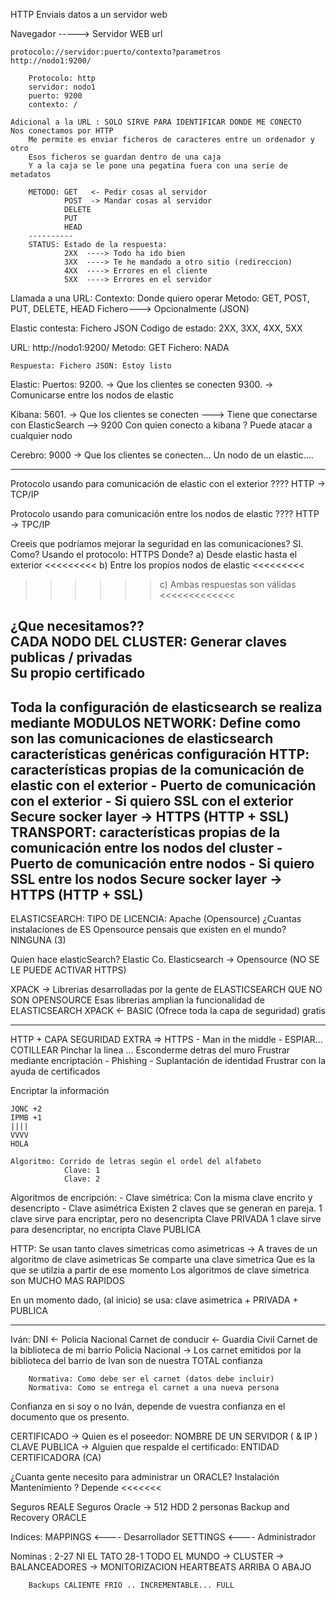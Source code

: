 HTTP
Enviais datos a un servidor web

Navegador  -----> Servidor WEB
            url
            
    protocolo://servidor:puerto/contexto?parametros
    http://nodo1:9200/
    
        Protocolo: http
        servidor: nodo1
        puerto: 9200
        contexto: /
    
    Adicional a la URL : SOLO SIRVE PARA IDENTIFICAR DONDE ME CONECTO
    Nos conectamos por HTTP
        Me permite es enviar ficheros de caracteres entre un ordenador y otro
        Esos ficheros se guardan dentro de una caja
        Y a la caja se le pone una pegatina fuera con una serie de metadatos
        
        METODO: GET   <- Pedir cosas al servidor
                POST  -> Mandar cosas al servidor
                DELETE 
                PUT
                HEAD
        ----------
        STATUS: Estado de la respuesta:
                2XX  ----> Todo ha ido bien
                3XX  ----> Te he mandado a otro sitio (redireccion)
                4XX  ----> Errores en el cliente
                5XX  ----> Errores en el servidor
                
Llamada a una URL: Contexto: Donde quiero operar
        Metodo: GET, POST, PUT, DELETE, HEAD
        Fichero---> Opcionalmente (JSON)
        
Elastic contesta:
        Fichero JSON
        Codigo de estado: 2XX, 3XX, 4XX, 5XX
        
URL: http://nodo1:9200/
    Metodo: GET
    Fichero: NADA

    Respuesta: Fichero JSON: Estoy listo
    


    
Elastic: Puertos:
    9200. -> Que los clientes se conecten
    9300. -> Comunicarse entre los nodos de elastic

Kibana:
    5601. -> Que los clientes se conecten
    ---> Tiene que conectarse con ElasticSearch --> 9200
            Con quien conecto a kibana ? Puede atacar a cualquier nodo

Cerebro:
    9000  -> Que los clientes se conecten... Un nodo de un elastic.... 
    
    
    
    
-----------------------------------------------------------------------

Protocolo usando para comunicación de elastic con el exterior ????
    HTTP -> TCP/IP

Protocolo usando para comunicación entre los nodos de elastic ????
    HTTP -> TPC/IP
    
Creeis que podríamos mejorar la seguridad en las comunicaciones?
SI. Como? Usando el protocolo: HTTPS
Donde? 
    a) Desde elastic hasta el exterior        <<<<<<<<<
    b) Entre los propios nodos de elastic     <<<<<<<<<
>>>>>>    c) Ambas respuestas son válidas           <<<<<<<<<<<<<

¿Que necesitamos??        
    CADA NODO DEL CLUSTER:
        Generar claves publicas / privadas  
        Su propio certificado
------------------------------------------------------------------
Toda la configuración de elasticsearch se realiza mediante MODULOS
NETWORK: Define como son las comunicaciones de elasticsearch
    características genéricas configuración
    HTTP:       características propias de la comunicación 
                de elastic con el exterior
            - Puerto de comunicación con el exterior
            - Si quiero SSL con el exterior
                    Secure socker layer -> HTTPS (HTTP + SSL)
    TRANSPORT:  características propias de la comunicación
                entre los nodos del cluster
            - Puerto de comunicación entre nodos
            - Si quiero SSL entre los nodos
                    Secure socker layer -> HTTPS (HTTP + SSL)
------------------------------------------------------------------
ELASTICSEARCH: TIPO DE LICENCIA: Apache (Opensource)
¿Cuantas instalaciones de ES Opensource 
        pensais que existen en el mundo?    NINGUNA (3)

Quien hace elasticSearch? Elastic Co.
    Elasticsearch -> Opensource (NO SE LE PUEDE ACTIVAR HTTPS)
    
XPACK -> Librerias desarrolladas por la gente de ELASTICSEARCH 
            QUE NO SON OPENSOURCE
    Esas librerias amplian la funcionalidad de ELASTICSEARCH
        XPACK <- BASIC (Ofrece toda la capa de seguridad)
                    gratis
    

------------------------------------------------------------------
    
HTTP + CAPA SEGURIDAD EXTRA => HTTPS
    - Man in the middle - ESPIAR... COTILLEAR
        Pinchar la linea ... Esconderme detras del muro
        Frustrar mediante encriptación
    - Phishing - Suplantación de identidad
        Frustrar con la ayuda de certificados
    
Encriptar la información

    JQNC +2
    IPMB +1
    ||||
    VVVV
    HOLA
    
    Algoritmo: Corrido de letras según el ordel del alfabeto
                Clave: 1
                Clave: 2
    
Algoritmos de encripción:
    - Clave simétrica:
        Con la misma clave encrito y desencripto
    - Clave asimétrica
    Existen 2 claves que se generan en pareja.
        1 clave sirve para encriptar, pero no desencripta
            Clave PRIVADA
        1 clave sirve para desencriptar, no encripta
            Clave PUBLICA

HTTP: Se usan tanto claves simetricas como asimetricas
        -> A traves de un algoritmo de clave asimetricas
            Se comparte una clave simetrica
            Que es la que se utilzia a partir de ese momento
Los algoritmos de clave simetrica son MUCHO MAS RAPIDOS

En un momento dado, (al inicio) se usa:
    clave asimetrica + PRIVADA + PUBLICA

---------------------------------------------------------------

Iván:   DNI                 <- Policia Nacional
        Carnet de conducir  <- Guardia Civil
        Carnet de la biblioteca de mi barrio
        Policia Nacional -> 
            Los carnet emitidos por la biblioteca del barrio de Ivan
            son de nuestra TOTAL confianza
        
        Normativa: Como debe ser el carnet (datos debe incluir)
        Normativa: Como se entrega el carnet a una nueva persona
        
Confianza en si soy o no Iván, depende de vuestra confianza 
    en el documento que os presento.

CERTIFICADO
    -> Quien es el poseedor: NOMBRE DE UN SERVIDOR ( & IP )
                             CLAVE PUBLICA 
    -> Alguien que respalde el certificado: 
        ENTIDAD CERTIFICADORA (CA)
        
        
¿Cuanta gente necesito para administrar un ORACLE?
    Instalación
    Mantenimiento ? Depende <<<<<<<

Seguros REALE Seguros
    Oracle -> 512 HDD
    2 personas Backup and Recovery ORACLE 
    
Indices: 
    MAPPINGS <---- Desarrollador
    SETTINGS <---- Administrador

Nominas : 2-27  NI EL TATO
          28-1  TODO EL MUNDO 
                    -> CLUSTER 
                        -> BALANCEADORES
                        -> MONITORIZACION HEARTBEATS ARRIBA O ABAJO 

        Backups CALIENTE FRIO .. INCREMENTABLE... FULL 







